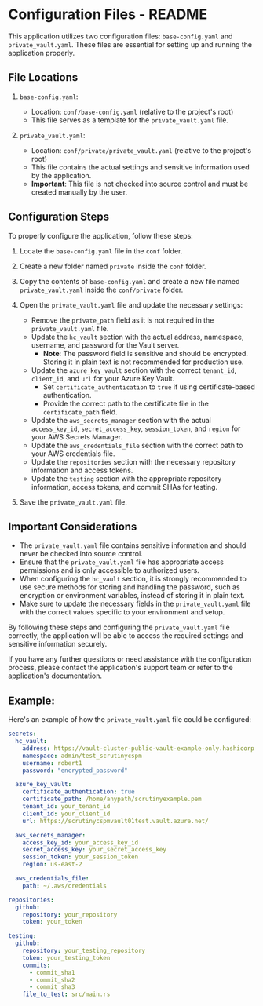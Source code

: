 # Configuration Files - README

This application utilizes two configuration files: `base-config.yaml` and `private_vault.yaml`. These files are essential for setting up and running the application properly.

## File Locations

1. `base-config.yaml`:
   - Location: `conf/base-config.yaml` (relative to the project's root)
   - This file serves as a template for the `private_vault.yaml` file.

2. `private_vault.yaml`:
   - Location: `conf/private/private_vault.yaml` (relative to the project's root)
   - This file contains the actual settings and sensitive information used by the application.
   - **Important**: This file is not checked into source control and must be created manually by the user.

## Configuration Steps

To properly configure the application, follow these steps:

1. Locate the `base-config.yaml` file in the `conf` folder.

2. Create a new folder named `private` inside the `conf` folder.

3. Copy the contents of `base-config.yaml` and create a new file named `private_vault.yaml` inside the `conf/private` folder.

4. Open the `private_vault.yaml` file and update the necessary settings:
   - Remove the `private_path` field as it is not required in the `private_vault.yaml` file.
   - Update the `hc_vault` section with the actual address, namespace, username, and password for the Vault server.
     - **Note**: The password field is sensitive and should be encrypted. Storing it in plain text is not recommended for production use.
   - Update the `azure_key_vault` section with the correct `tenant_id`, `client_id`, and `url` for your Azure Key Vault.
     - Set `certificate_authentication` to `true` if using certificate-based authentication.
     - Provide the correct path to the certificate file in the `certificate_path` field.
   - Update the `aws_secrets_manager` section with the actual `access_key_id`, `secret_access_key`, `session_token`, and `region` for your AWS Secrets Manager.
   - Update the `aws_credentials_file` section with the correct path to your AWS credentials file.
   - Update the `repositories` section with the necessary repository information and access tokens.
   - Update the `testing` section with the appropriate repository information, access tokens, and commit SHAs for testing.

5. Save the `private_vault.yaml` file.

## Important Considerations

- The `private_vault.yaml` file contains sensitive information and should never be checked into source control.
- Ensure that the `private_vault.yaml` file has appropriate access permissions and is only accessible to authorized users.
- When configuring the `hc_vault` section, it is strongly recommended to use secure methods for storing and handling the password, such as encryption or environment variables, instead of storing it in plain text.
- Make sure to update the necessary fields in the `private_vault.yaml` file with the correct values specific to your environment and setup.

By following these steps and configuring the `private_vault.yaml` file correctly, the application will be able to access the required settings and sensitive information securely.

If you have any further questions or need assistance with the configuration process, please contact the application's support team or refer to the application's documentation.

## Example:
Here's an example of how the `private_vault.yaml` file could be configured:

```yaml
secrets:
  hc_vault:
    address: https://vault-cluster-public-vault-example-only.hashicorp.cloud:8200
    namespace: admin/test_scrutinycspm
    username: robert1
    password: "encrypted_password"

  azure_key_vault:
    certificate_authentication: true
    certificate_path: /home/anypath/scrutinyexample.pem
    tenant_id: your_tenant_id
    client_id: your_client_id
    url: https://scrutinycspmvault01test.vault.azure.net/

  aws_secrets_manager:
    access_key_id: your_access_key_id
    secret_access_key: your_secret_access_key
    session_token: your_session_token
    region: us-east-2

  aws_credentials_file:
    path: ~/.aws/credentials

repositories:
  github:
    repository: your_repository
    token: your_token

testing:
  github:
    repository: your_testing_repository
    token: your_testing_token
    commits:
      - commit_sha1
      - commit_sha2
      - commit_sha3
    file_to_test: src/main.rs